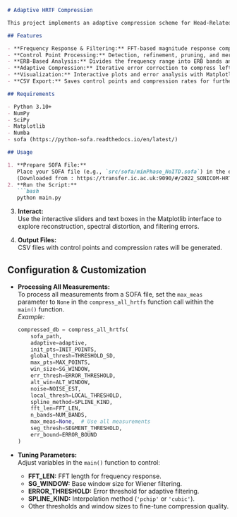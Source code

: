 ```markdown
# Adaptive HRTF Compression

This project implements an adaptive compression scheme for Head-Related Transfer Functions (HRTFs) from SOFA files. It processes impulse responses, computes frequency responses, applies adaptive Wiener filtering, and selects control points to reconstruct the magnitude response within an acceptable error range.

## Features

- **Frequency Response & Filtering:** FFT-based magnitude response computation and adaptive Wiener filtering.
- **Control Point Processing:** Detection, refinement, pruning, and merging of control points using spline interpolation and error metrics.
- **ERB-Based Analysis:** Divides the frequency range into ERB bands and evaluates spectral distortion.
- **Adaptive Compression:** Iterative error correction to compress left/right HRTF measurements.
- **Visualization:** Interactive plots and error analysis with Matplotlib.
- **CSV Export:** Saves control points and compression rates for further analysis.

## Requirements

- Python 3.10+
- NumPy
- SciPy
- Matplotlib
- Numba
- sofa (https://python-sofa.readthedocs.io/en/latest/)

## Usage

1. **Prepare SOFA File:**  
   Place your SOFA file (e.g., `src/sofa/minPhase_NoITD.sofa`) in the expected directory.
   (Downloaded from : https://transfer.ic.ac.uk:9090/#/2022_SONICOM-HRTF-DATASET/P0001/HRTF/HRTF/48kHz/ )
2. **Run the Script:**  
   ```bash
   python main.py
   ```

3. **Interact:**  
   Use the interactive sliders and text boxes in the Matplotlib interface to explore reconstruction, spectral distortion, and filtering errors.

4. **Output Files:**  
   CSV files with control points and compression rates will be generated.

## Configuration & Customization

- **Processing All Measurements:**  
  To process all measurements from a SOFA file, set the `max_meas` parameter to `None` in the `compress_all_hrtfs` function call within the `main()` function.  
  _Example:_
  ```python
  compressed_db = compress_all_hrtfs(
      sofa_path,
      adaptive=adaptive,
      init_pts=INIT_POINTS,
      global_thresh=THRESHOLD_SD,
      max_pts=MAX_POINTS,
      win_size=SG_WINDOW,
      err_thresh=ERROR_THRESHOLD,
      alt_win=ALT_WINDOW,
      noise=NOISE_EST,
      local_thresh=LOCAL_THRESHOLD,
      spline_method=SPLINE_KIND,
      fft_len=FFT_LEN,
      n_bands=NUM_BANDS,
      max_meas=None,  # Use all measurements
      seg_thresh=SEGMENT_THRESHOLD,
      err_bound=ERROR_BOUND
  )
  ```

- **Tuning Parameters:**  
  Adjust variables in the `main()` function to control:
  - **FFT_LEN:** FFT length for frequency response.
  - **SG_WINDOW:** Base window size for Wiener filtering.
  - **ERROR_THRESHOLD:** Error threshold for adaptive filtering.
  - **SPLINE_KIND:** Interpolation method (`'pchip'` or `'cubic'`).
  - Other thresholds and window sizes to fine-tune compression quality.

